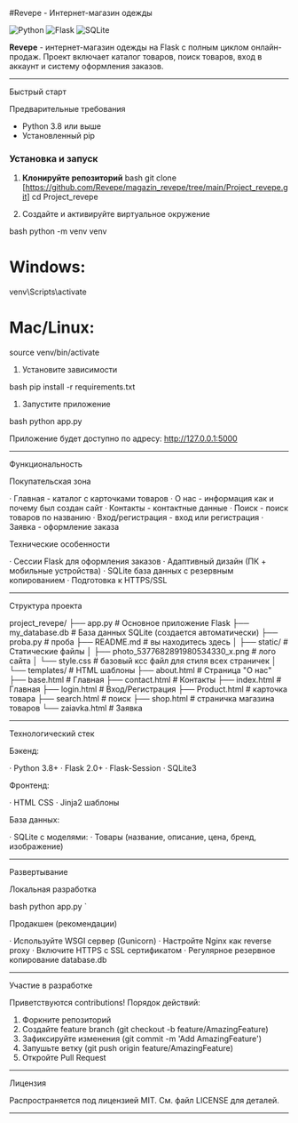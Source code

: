#Revepe - Интернет-магазин одежды

![Python](https://img.shields.io/badge/Python-3.8+-blue.svg)
![Flask](https://img.shields.io/badge/Flask-2.0+-green.svg)
![SQLite](https://img.shields.io/badge/Database-SQLite-lightgrey.svg)

**Revepe** - интернет-магазин одежды на Flask с полным циклом онлайн-продаж. Проект включает каталог товаров, поиск товаров, вход в аккаунт и систему оформления заказов.

---

Быстрый старт

Предварительные требования

- Python 3.8 или выше
- Установленный pip

### Установка и запуск

1. **Клонируйте репозиторий**
bash
git clone [https://github.com/Revepe/magazin_revepe/tree/main/Project_revepe.git]
cd Project_revepe

1. Создайте и активируйте виртуальное окружение

bash
python -m venv venv
# Windows:
venv\Scripts\activate
# Mac/Linux:
source venv/bin/activate

1. Установите зависимости

bash
pip install -r requirements.txt

1. Запустите приложение

bash
python app.py

Приложение будет доступно по адресу: http://127.0.0.1:5000

---

 Функциональность

 Покупательская зона

· Главная - каталог с карточками товаров
· О нас - информация как и почему был создан сайт
· Контакты - контактные данные
· Поиск - поиск товаров по названию
· Вход/регистрация - вход или регистрация
· Заявка - оформление заказа

 Технические особенности

· Сессии Flask для оформления заказов
· Адаптивный дизайн (ПК + мобильные устройства)
· SQLite база данных с резервным копированием
· Подготовка к HTTPS/SSL

---

 Структура проекта

project_revepe/
├── app.py                 # Основное приложение Flask
├── my_database.db         # База данных SQLite (создается автоматически)
├── proba.py               # проба
├── README.md              # вы находитесь здесь
│
├── static/                                      # Статические файлы
│   ├── photo_5377682891980534330_x.png          # лого сайта
│   └── style.css                                # базовый ксс файл для стиля всех страничек
│
└── templates/                  # HTML шаблоны
    ├── about.html              # Страница "О нас"
    ├── base.html               # Главная 
    ├── contact.html            # Контакты
    ├── index.html              # Главная
    ├── login.html              # Вход/Регистрация
    ├── Product.html            # карточка товара
    ├── search.html             # поиск
    ├── shop.html               # страничка магазина товаров
    └── zaiavka.html            # Заявка

 
---

Технологический стек

Бэкенд:

· Python 3.8+
· Flask 2.0+
· Flask-Session
· SQLite3

Фронтенд:

· HTML CSS
· Jinja2 шаблоны

База данных:

· SQLite с моделями:
  · Товары (название, описание, цена, бренд, изображение)

---

Развертывание

Локальная разработка

bash
python app.py
`

Продакшен (рекомендации)

· Используйте WSGI сервер (Gunicorn)
· Настройте Nginx как reverse proxy
· Включите HTTPS с SSL сертификатом
· Регулярное резервное копирование database.db

---

Участие в разработке

Приветствуются contributions! Порядок действий:
1. Форкните репозиторий
2. Создайте feature branch (git checkout -b feature/AmazingFeature)
3. Зафиксируйте изменения (git commit -m 'Add AmazingFeature')
4. Запушьте ветку (git push origin feature/AmazingFeature)
5. Откройте Pull Request

---

Лицензия

Распространяется под лицензией MIT. См. файл LICENSE для деталей.

---
